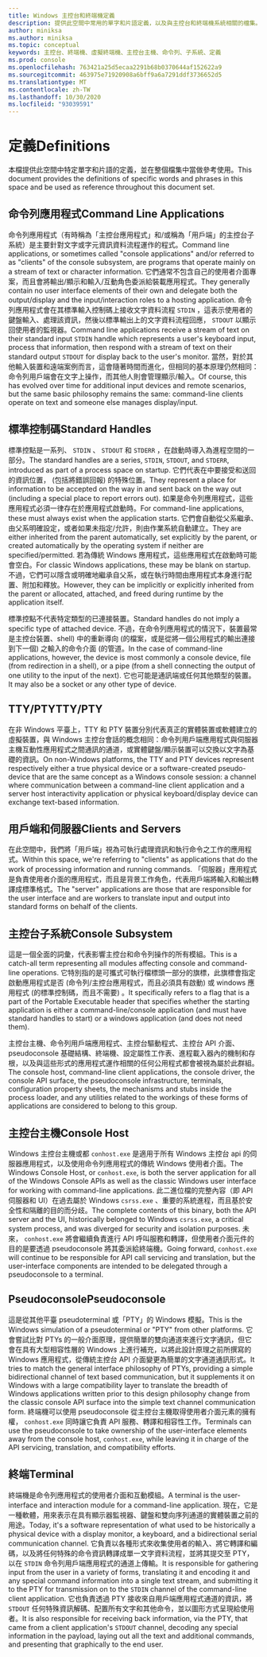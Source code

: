```yaml
---
title: Windows 主控台和終端機定義
description: 提供此空間中常用的單字和片語定義，以及與主控台和終端機系統相關的檔集。
author: miniksa
ms.author: miniksa
ms.topic: conceptual
keywords: 主控台、終端機、虛擬終端機、主控台主機、命令列、子系統、定義
ms.prod: console
ms.openlocfilehash: 763421a25d5ecaa2291b68b0370644af152622a9
ms.sourcegitcommit: 463975e71920908a6bff9a6a7291ddf3736652d5
ms.translationtype: MT
ms.contentlocale: zh-TW
ms.lasthandoff: 10/30/2020
ms.locfileid: "93039591"
---
```

# <a name="definitions"></a><span data-ttu-id="e8816-104">定義</span><span class="sxs-lookup"><span data-stu-id="e8816-104">Definitions</span></span>

<span data-ttu-id="e8816-105">本檔提供此空間中特定單字和片語的定義，並在整個檔集中當做參考使用。</span><span class="sxs-lookup"><span data-stu-id="e8816-105">This document provides the definitions of specific words and phrases in this space and be used as reference throughout this document set.</span></span>

## <a name="command-line-applications"></a><span data-ttu-id="e8816-106">命令列應用程式</span><span class="sxs-lookup"><span data-stu-id="e8816-106">Command Line Applications</span></span>

<span data-ttu-id="e8816-107">命令列應用程式（有時稱為「主控台應用程式」和/或稱為「用戶端」的主控台子系統）是主要針對文字或字元資訊資料流程運作的程式。</span><span class="sxs-lookup"><span data-stu-id="e8816-107">Command line applications, or sometimes called "console applications" and/or referred to as "clients" of the console subsystem, are programs that operate mainly on a stream of text or character information.</span></span> <span data-ttu-id="e8816-108">它們通常不包含自己的使用者介面專案，而且會將輸出/顯示和輸入/互動角色委派給裝載應用程式。</span><span class="sxs-lookup"><span data-stu-id="e8816-108">They generally contain no user interface elements of their own and delegate both the output/display and the input/interaction roles to a hosting application.</span></span> <span data-ttu-id="e8816-109">命令列應用程式會在其標準輸入控制碼上接收文字資料流程 `STDIN` ，這表示使用者的鍵盤輸入、處理該資訊，然後以標準輸出上的文字資料流程回應， `STDOUT` 以顯示回使用者的監視器。</span><span class="sxs-lookup"><span data-stu-id="e8816-109">Command line applications receive a stream of text on their standard input `STDIN` handle which represents a user's keyboard input, process that information, then respond with a stream of text on their standard output `STDOUT` for display back to the user's monitor.</span></span> <span data-ttu-id="e8816-110">當然，對於其他輸入裝置和遠端案例而言，這會隨著時間而進化，但相同的基本原理仍然相同：命令列用戶端會在文字上操作，而其他人則會管理顯示/輸入。</span><span class="sxs-lookup"><span data-stu-id="e8816-110">Of course, this has evolved over time for additional input devices and remote scenarios, but the same basic philosophy remains the same: command-line clients operate on text and someone else manages display/input.</span></span>

## <a name="standard-handles"></a><span data-ttu-id="e8816-111">標準控制碼</span><span class="sxs-lookup"><span data-stu-id="e8816-111">Standard Handles</span></span>

<span data-ttu-id="e8816-112">標準控點是一系列、 `STDIN` 、 `STDOUT` 和 `STDERR` ，在啟動時導入為進程空間的一部分。</span><span class="sxs-lookup"><span data-stu-id="e8816-112">The standard handles are a series, `STDIN`, `STDOUT`, and `STDERR`, introduced as part of a process space on startup.</span></span> <span data-ttu-id="e8816-113">它們代表在中要接受和送回的資訊位置， (包括將錯誤回報) 的特殊位置。</span><span class="sxs-lookup"><span data-stu-id="e8816-113">They represent a place for information to be accepted on the way in and sent back on the way out (including a special place to report errors out).</span></span> <span data-ttu-id="e8816-114">如果是命令列應用程式，這些應用程式必須一律存在於應用程式啟動時。</span><span class="sxs-lookup"><span data-stu-id="e8816-114">For command-line applications, these must always exist when the application starts.</span></span> <span data-ttu-id="e8816-115">它們會自動從父系繼承、由父系明確設定，或者如果未指定/允許，則由作業系統自動建立。</span><span class="sxs-lookup"><span data-stu-id="e8816-115">They are either inherited from the parent automatically, set explicitly by the parent, or created automatically by the operating system if neither are specified/permitted.</span></span> <span data-ttu-id="e8816-116">若為傳統 Windows 應用程式，這些應用程式在啟動時可能會空白。</span><span class="sxs-lookup"><span data-stu-id="e8816-116">For classic Windows applications, these may be blank on startup.</span></span> <span data-ttu-id="e8816-117">不過，它們可以隱含或明確地繼承自父系，或在執行時間由應用程式本身進行配置、附加和釋放。</span><span class="sxs-lookup"><span data-stu-id="e8816-117">However, they can be implicitly or explicitly inherited from the parent or allocated, attached, and freed during runtime by the application itself.</span></span>

<span data-ttu-id="e8816-118">標準控點不代表特定類型的已連接裝置。</span><span class="sxs-lookup"><span data-stu-id="e8816-118">Standard handles do not imply a specific type of attached device.</span></span> <span data-ttu-id="e8816-119">不過，在命令列應用程式的情況下，裝置最常是主控台裝置、shell) 中的重新導向 (的檔案，或是從將一個公用程式的輸出連接到下一個) 之輸入的命令介面 (的管道。</span><span class="sxs-lookup"><span data-stu-id="e8816-119">In the case of command-line applications, however, the device is most commonly a console device, file (from redirection in a shell), or a pipe (from a shell connecting the output of one utility to the input of the next).</span></span> <span data-ttu-id="e8816-120">它也可能是通訊端或任何其他類型的裝置。</span><span class="sxs-lookup"><span data-stu-id="e8816-120">It may also be a socket or any other type of device.</span></span>

## <a name="ttypty"></a><span data-ttu-id="e8816-121">TTY/PTY</span><span class="sxs-lookup"><span data-stu-id="e8816-121">TTY/PTY</span></span>

<span data-ttu-id="e8816-122">在非 Windows 平臺上，TTY 和 PTY 裝置分別代表真正的實體裝置或軟體建立的虛擬裝置，與 Windows 主控台會話的概念相同：命令列用戶端應用程式與伺服器主機互動性應用程式之間通訊的通道，或實體鍵盤/顯示裝置可以交換以文字為基礎的資訊。</span><span class="sxs-lookup"><span data-stu-id="e8816-122">On non-Windows platforms, the TTY and PTY devices represent respectively either a true physical device or a software-created pseudo-device that are the same concept as a Windows console session: a channel where communication between a command-line client application and a server host interactivity application or physical keyboard/display device can exchange text-based information.</span></span>

## <a name="clients-and-servers"></a><span data-ttu-id="e8816-123">用戶端和伺服器</span><span class="sxs-lookup"><span data-stu-id="e8816-123">Clients and Servers</span></span>

<span data-ttu-id="e8816-124">在此空間中，我們將「用戶端」視為可執行處理資訊和執行命令之工作的應用程式。</span><span class="sxs-lookup"><span data-stu-id="e8816-124">Within this space, we're referring to "clients" as applications that do the work of processing information and running commands.</span></span> <span data-ttu-id="e8816-125">「伺服器」應用程式是負責使用者介面的應用程式，而且是背景工作角色，代表用戶端將輸入和輸出轉譯成標準格式。</span><span class="sxs-lookup"><span data-stu-id="e8816-125">The "server" applications are those that are responsible for the user interface and are workers to translate input and output into standard forms on behalf of the clients.</span></span>

## <a name="console-subsystem"></a><span data-ttu-id="e8816-126">主控台子系統</span><span class="sxs-lookup"><span data-stu-id="e8816-126">Console Subsystem</span></span>

<span data-ttu-id="e8816-127">這是一個全面的詞彙，代表影響主控台和命令列操作的所有模組。</span><span class="sxs-lookup"><span data-stu-id="e8816-127">This is a catch-all term representing all modules affecting console and command-line operations.</span></span> <span data-ttu-id="e8816-128">它特別指的是可攜式可執行檔標頭一部分的旗標，此旗標會指定啟動應用程式是否 (命令列/主控台應用程式，而且必須具有啟動) 或 windows 應用程式 (的標準控制碼，而且不需要) 。</span><span class="sxs-lookup"><span data-stu-id="e8816-128">It specifically refers to a flag that is a part of the Portable Executable header that specifies whether the starting application is either a command-line/console application (and must have standard handles to start) or a windows application (and does not need them).</span></span>

<span data-ttu-id="e8816-129">主控台主機、命令列用戶端應用程式、主控台驅動程式、主控台 API 介面、pseudoconsole 基礎結構、終端機、設定屬性工作表、進程載入器內的機制和存根，以及與這些形式的應用程式運作相關的任何公用程式都會被視為屬於此群組。</span><span class="sxs-lookup"><span data-stu-id="e8816-129">The console host, command-line client applications, the console driver, the console API surface, the pseudoconsole infrastructure, terminals, configuration property sheets, the mechanisms and stubs inside the process loader, and any utilities related to the workings of these forms of applications are considered to belong to this group.</span></span>

## <a name="console-host"></a><span data-ttu-id="e8816-130">主控台主機</span><span class="sxs-lookup"><span data-stu-id="e8816-130">Console Host</span></span>

<span data-ttu-id="e8816-131">Windows 主控台主機或都 `conhost.exe` 是適用于所有 Windows 主控台 api 的伺服器應用程式，以及使用命令列應用程式的傳統 Windows 使用者介面。</span><span class="sxs-lookup"><span data-stu-id="e8816-131">The Windows Console Host, or `conhost.exe`, is both the server application for all of the Windows Console APIs as well as the classic Windows user interface for working with command-line applications.</span></span> <span data-ttu-id="e8816-132">此二進位檔的完整內容（即 API 伺服器和 UI）在過去屬於 Windows `csrss.exe` 、重要的系統進程，而且基於安全性和隔離的目的而分歧。</span><span class="sxs-lookup"><span data-stu-id="e8816-132">The complete contents of this binary, both the API server and the UI, historically belonged to Windows `csrss.exe`, a critical system process, and was diverged for security and isolation purposes.</span></span> <span data-ttu-id="e8816-133">未來， `conhost.exe` 將會繼續負責進行 API 呼叫服務和轉譯，但使用者介面元件的目的是要透過 pseudoconsole 將其委派給終端機。</span><span class="sxs-lookup"><span data-stu-id="e8816-133">Going forward, `conhost.exe` will continue to be responsible for API call servicing and translation, but the user-interface components are intended to be delegated through a pseudoconsole to a terminal.</span></span>

## <a name="pseudoconsole"></a><span data-ttu-id="e8816-134">Pseudoconsole</span><span class="sxs-lookup"><span data-stu-id="e8816-134">Pseudoconsole</span></span>

<span data-ttu-id="e8816-135">這是從其他平臺 pseudoterminal 或「PTY」的 Windows 模擬。</span><span class="sxs-lookup"><span data-stu-id="e8816-135">This is the Windows simulation of a pseudoterminal or "PTY" from other platforms.</span></span> <span data-ttu-id="e8816-136">它會嘗試比對 PTYs 的一般介面原理，提供簡單的雙向通道來進行文字通訊，但它會在具有大型相容性層的 Windows 上進行補充，以將此設計原理之前所撰寫的 Windows 應用程式，從傳統主控台 API 介面變更為簡單的文字通道通訊形式。</span><span class="sxs-lookup"><span data-stu-id="e8816-136">It tries to match the general interface philosophy of PTYs, providing a simple bidirectional channel of text based communication, but it supplements it on Windows with a large compatibility layer to translate the breadth of Windows applications written prior to this design philosophy change from the classic console API surface into the simple text channel communication form.</span></span> <span data-ttu-id="e8816-137">終端機可以使用 pseudoconsole 從主控台主機取得使用者介面元素的擁有權， `conhost.exe` 同時讓它負責 API 服務、轉譯和相容性工作。</span><span class="sxs-lookup"><span data-stu-id="e8816-137">Terminals can use the pseudoconsole to take ownership of the user-interface elements away from the console host, `conhost.exe`, while leaving it in charge of the API servicing, translation, and compatibility efforts.</span></span>

## <a name="terminal"></a><span data-ttu-id="e8816-138">終端</span><span class="sxs-lookup"><span data-stu-id="e8816-138">Terminal</span></span>

<span data-ttu-id="e8816-139">終端機是命令列應用程式的使用者介面和互動模組。</span><span class="sxs-lookup"><span data-stu-id="e8816-139">A terminal is the user-interface and interaction module for a command-line application.</span></span> <span data-ttu-id="e8816-140">現在，它是一種軟體，用來表示在具有顯示器監視器、鍵盤和雙向序列通道的實體裝置之前的用途。</span><span class="sxs-lookup"><span data-stu-id="e8816-140">Today, it's a software representation of what used to be historically a physical device with a display monitor, a keyboard, and a bidirectional serial communication channel.</span></span> <span data-ttu-id="e8816-141">它負責以各種形式來收集使用者的輸入、將它轉譯和編碼，以及將任何特殊的命令資訊轉譯成單一文字資料流程，並將其提交至 PTY，以在 `STDIN` 命令列用戶端應用程式的通道上傳輸。</span><span class="sxs-lookup"><span data-stu-id="e8816-141">It is responsible for gathering input from the user in a variety of forms, translating it and encoding it and any special command information into a single text stream, and submitting it to the PTY for transmission on to the `STDIN` channel of the command-line client application.</span></span> <span data-ttu-id="e8816-142">它也負責透過 PTY 接收來自用戶端應用程式通道的資訊，將 `STDOUT` 任何特殊資訊解碼、配置所有文字和其他命令，並以圖形方式呈現給使用者。</span><span class="sxs-lookup"><span data-stu-id="e8816-142">It is also responsible for receiving back information, via the PTY, that came from a client application's `STDOUT` channel, decoding any special information in the payload, laying out all the text and additional commands, and presenting that graphically to the end user.</span></span>
